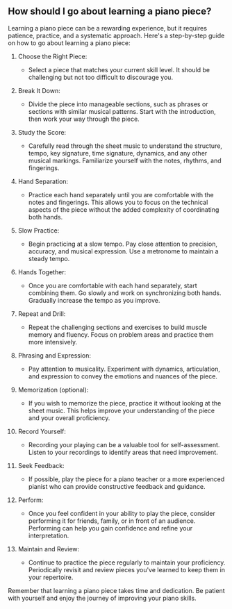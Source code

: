 ## How should I go about learning a piano piece?

Learning a piano piece can be a rewarding experience, but it requires patience, practice, and a systematic approach. Here's a step-by-step guide on how to go about learning a piano piece:

1. Choose the Right Piece:
   - Select a piece that matches your current skill level. It should be challenging but not too difficult to discourage you.

2. Break It Down:
   - Divide the piece into manageable sections, such as phrases or sections with similar musical patterns. Start with the introduction, then work your way through the piece.

3. Study the Score:
   - Carefully read through the sheet music to understand the structure, tempo, key signature, time signature, dynamics, and any other musical markings. Familiarize yourself with the notes, rhythms, and fingerings.

4. Hand Separation:
   - Practice each hand separately until you are comfortable with the notes and fingerings. This allows you to focus on the technical aspects of the piece without the added complexity of coordinating both hands.

5. Slow Practice:
   - Begin practicing at a slow tempo. Pay close attention to precision, accuracy, and musical expression. Use a metronome to maintain a steady tempo.

6. Hands Together:
   - Once you are comfortable with each hand separately, start combining them. Go slowly and work on synchronizing both hands. Gradually increase the tempo as you improve.

7. Repeat and Drill:
   - Repeat the challenging sections and exercises to build muscle memory and fluency. Focus on problem areas and practice them more intensively.

8. Phrasing and Expression:
   - Pay attention to musicality. Experiment with dynamics, articulation, and expression to convey the emotions and nuances of the piece.

9. Memorization (optional):
   - If you wish to memorize the piece, practice it without looking at the sheet music. This helps improve your understanding of the piece and your overall proficiency.

10. Record Yourself:
    - Recording your playing can be a valuable tool for self-assessment. Listen to your recordings to identify areas that need improvement.

11. Seek Feedback:
    - If possible, play the piece for a piano teacher or a more experienced pianist who can provide constructive feedback and guidance.

12. Perform:
    - Once you feel confident in your ability to play the piece, consider performing it for friends, family, or in front of an audience. Performing can help you gain confidence and refine your interpretation.

13. Maintain and Review:
    - Continue to practice the piece regularly to maintain your proficiency. Periodically revisit and review pieces you've learned to keep them in your repertoire.

Remember that learning a piano piece takes time and dedication. Be patient with yourself and enjoy the journey of improving your piano skills.